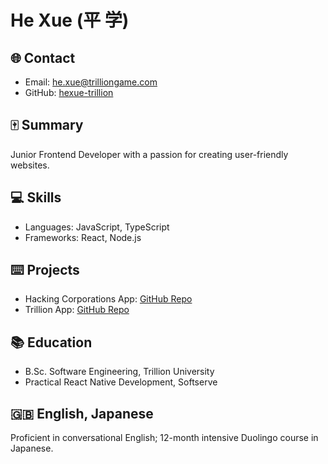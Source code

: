 # He Xue (平 学)

## :globe_with_meridians: Contact
- Email: he.xue@trilliongame.com
- GitHub: [hexue-trillion](https://github.com/hexue-trillion)

## :mahjong: Summary
Junior Frontend Developer with a passion for creating user-friendly websites.

## :computer: Skills
- Languages: JavaScript, TypeScript
- Frameworks: React, Node.js

## :keyboard: Projects
- Hacking Corporations App: [GitHub Repo](https://github.com/hexue-trillion/corp-hack-app)
- Trillion App: [GitHub Repo](https://github.com/hexue-trillion/trillion-app)

## :books: Education
- B.Sc. Software Engineering, Trillion University
- Practical React Native Development, Softserve

## :gb: English, Japanese
Proficient in conversational English; 12-month intensive Duolingo course in Japanese.
